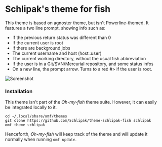 # Schlipak's theme for fish

This theme is based on agnoster theme, but isn't Powerline-themed.
It features a two line prompt, showing info such as:

- If the previous return status was different than 0
- If the current user is root
- If there are background jobs
- The current username and host (host::user)
- The current working directory, without the usual fish abbreviation
- If the user is in a Git/SVN/Mercurial repository, and some status infos
- On a new line, the prompt arrow. Turns to a red #> if the user is root.

![Screenshot](http://i.imgur.com/IbKzoAy.png)

### Installation

This theme isn't part of the *Oh-my-fish* theme suite. However, it can easily be integrated locally to it.

```
cd ~/.local/share/omf/themes
git clone https://github.com/Schlipak/theme-schlipak-fish schlipak
omf theme schlipak
```

Henceforth, *Oh-my-fish* will keep track of the theme and will update it normally when running `omf update`.
